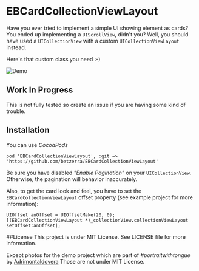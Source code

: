 # EBCardCollectionViewLayout
Have you ever tried to implement a simple UI showing element as cards?
You ended up implementing a `UIScrollView`, didn't you? Well, you should have used a `UICollectionView` with a custom `UICollectionViewLayout` instead. 

Here's that custom class you need :-)

![Demo](https://github.com/betzerra/EBCardCollectionViewLayout/blob/master/cards.gif)

## Work In Progress
This is not fully tested so create an issue if you are having some kind of trouble.

## Installation
You can use *CocoaPods*
```
pod 'EBCardCollectionViewLayout', :git => 'https://github.com/betzerra/EBCardCollectionViewLayout'
```

Be sure you have disabled _"Enable Pagination"_ on your `UICollectionView`. Otherwise, the pagination will behavior inaccurately. 

Also, to get the card look and feel, you have to set the `EBCardCollectionViewLayout` offset property (see example project for more information): 
```
UIOffset anOffset = UIOffsetMake(20, 0);
[(EBCardCollectionViewLayout *)_collectionView.collectionViewLayout setOffset:anOffset];
```


##License
This project is under MIT License. See LICENSE file for more information.

Except photos for the demo project which are part of *#portraitwithtongue* by [Adrimontaldovera](http://instagram.com/adrimontaldovera) Those are not under MIT License.

